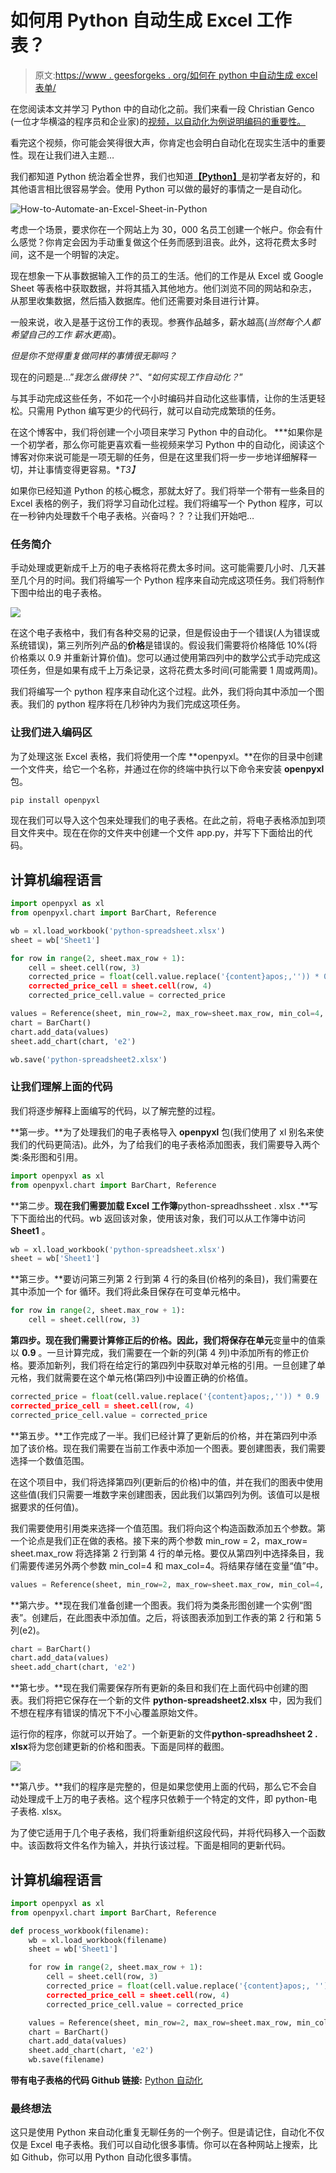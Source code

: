 # 如何用 Python 自动生成 Excel 工作表？

> 原文:[https://www . geesforgeks . org/如何在 python 中自动生成 excel 表单/](https://www.geeksforgeeks.org/how-to-automate-an-excel-sheet-in-python/)

在您阅读本文并学习 Python 中的自动化之前。我们来看一段 Christian Genco (一位才华横溢的程序员和企业家)的[视频，以自动化为例说明编码的重要性。](https://www.youtube.com/watch?v=xfBWk4nw440&t=11s&ab_channel=TEDxTalks)

看完这个视频，你可能会笑得很大声，你肯定也会明白自动化在现实生活中的重要性。现在让我们进入主题…

我们都知道 Python 统治着全世界，我们也知道[**【Python】**](https://www.geeksforgeeks.org/python-programming-language/)是初学者友好的，和其他语言相比很容易学会。使用 Python 可以做的最好的事情之一是自动化。

![How-to-Automate-an-Excel-Sheet-in-Python](img/3d05552f68d29d32388de8994fb23084.png)

考虑一个场景，要求你在一个网站上为 30，000 名员工创建一个帐户。你会有什么感觉？你肯定会因为手动重复做这个任务而感到沮丧。此外，这将花费太多时间，这不是一个明智的决定。

现在想象一下从事数据输入工作的员工的生活。他们的工作是从 Excel 或 Google Sheet 等表格中获取数据，并将其插入其他地方。他们浏览不同的网站和杂志，从那里收集数据，然后插入数据库。他们还需要对条目进行计算。

一般来说，收入是基于这份工作的表现。参赛作品越多，薪水越高(*当然每个人都希望自己的工作* *薪水更高*)。

*但是你不觉得重复做同样的事情很无聊吗？*

现在的问题是…”*我怎么做得快？*”、“*如何实现工作自动化？*”

与其手动完成这些任务，不如花一个小时编码并自动化这些事情，让你的生活更轻松。只需用 Python 编写更少的代码行，就可以自动完成繁琐的任务。

在这个博客中，我们将创建一个小项目来学习 Python 中的自动化。 ***如果你是一个初学者，那么你可能更喜欢看一些视频来学习 Python 中的自动化，阅读这个博客对你来说可能是一项无聊的任务，但是在这里我们将一步一步地详细解释一切，并让事情变得更容易。**T3】*

如果你已经知道 Python 的核心概念，那就太好了。我们将举一个带有一些条目的 Excel 表格的例子，我们将学习自动化过程。我们将编写一个 Python 程序，可以在一秒钟内处理数千个电子表格。兴奋吗？？？让我们开始吧…

### 任务简介

手动处理或更新成千上万的电子表格将花费太多时间。这可能需要几小时、几天甚至几个月的时间。我们将编写一个 Python 程序来自动完成这项任务。我们将制作下图中给出的电子表格。

![](img/bc65b6347dc4cfd480fbb915c71ff03b.png)

在这个电子表格中，我们有各种交易的记录，但是假设由于一个错误(人为错误或系统错误)，第三列所列产品的**价格**是错误的。假设我们需要将价格降低 10%(将价格乘以 0.9 并重新计算价值)。您可以通过使用第四列中的数学公式手动完成这项任务，但是如果有成千上万条记录，这将花费太多时间(可能需要 1 周或两周)。

我们将编写一个 python 程序来自动化这个过程。此外，我们将向其中添加一个图表。我们的 python 程序将在几秒钟内为我们完成这项任务。

### 让我们进入编码区

为了处理这张 Excel 表格，我们将使用一个库 **openpyxl。**在你的目录中创建一个文件夹，给它一个名称，并通过在你的终端中执行以下命令来安装 **openpyxl** 包。

```py
pip install openpyxl
```

现在我们可以导入这个包来处理我们的电子表格。在此之前，将电子表格添加到项目文件夹中。现在在你的文件夹中创建一个文件 app.py，并写下下面给出的代码。

## 计算机编程语言

```py
import openpyxl as xl
from openpyxl.chart import BarChart, Reference

wb = xl.load_workbook('python-spreadsheet.xlsx')
sheet = wb['Sheet1']

for row in range(2, sheet.max_row + 1):
    cell = sheet.cell(row, 3)
    corrected_price = float(cell.value.replace('{content}apos;,'')) * 0.9
    corrected_price_cell = sheet.cell(row, 4)
    corrected_price_cell.value = corrected_price

values = Reference(sheet, min_row=2, max_row=sheet.max_row, min_col=4, max_col=4)
chart = BarChart()
chart.add_data(values)
sheet.add_chart(chart, 'e2')

wb.save('python-spreadsheet2.xlsx')
```

### 让我们理解上面的代码

我们将逐步解释上面编写的代码，以了解完整的过程。

**第一步。**为了处理我们的电子表格导入 **openpyxl** 包(我们使用了 xl 别名来使我们的代码更简洁)。此外，为了给我们的电子表格添加图表，我们需要导入两个类:条形图和引用。

```py
import openpyxl as xl
from openpyxl.chart import BarChart, Reference
```

**第二步。**现在我们需要加载 Excel 工作簿**python-spreadhssheet . xlsx .**写下下面给出的代码。wb 返回该对象，使用该对象，我们可以从工作簿中访问 **Sheet1** 。

```py
wb = xl.load_workbook('python-spreadsheet.xlsx')
sheet = wb['Sheet1']
```

**第三步。**要访问第三列第 2 行到第 4 行的条目(价格列的条目)，我们需要在其中添加一个 for 循环。我们将此条目保存在可变单元格中。

```py
for row in range(2, sheet.max_row + 1):
    cell = sheet.cell(row, 3)
```

**第四步。**现在我们需要计算修正后的价格。因此，我们将保存在**单元**变量中的值乘以 **0.9** 。一旦计算完成，我们需要在一个新的列(第 4 列)中添加所有的修正价格。要添加新列，我们将在给定行的第四列中获取对单元格的引用。一旦创建了单元格，我们就需要在这个单元格(第四列)中设置正确的价格值。

```py
corrected_price = float(cell.value.replace('{content}apos;,'')) * 0.9
corrected_price_cell = sheet.cell(row, 4)
corrected_price_cell.value = corrected_price
```

**第五步。**工作完成了一半。我们已经计算了更新后的价格，并在第四列中添加了该价格。现在我们需要在当前工作表中添加一个图表。要创建图表，我们需要选择一个数值范围。

在这个项目中，我们将选择第四列(更新后的价格)中的值，并在我们的图表中使用这些值(我们只需要一堆数字来创建图表，因此我们以第四列为例。该值可以是根据要求的任何值)。

我们需要使用引用类来选择一个值范围。我们将向这个构造函数添加五个参数。第一个论点是我们正在做的表格。接下来的两个参数 min_row = 2，max_row= sheet.max_row 将选择第 2 行到第 4 行的单元格。要仅从第四列中选择条目，我们需要传递另外两个参数 min_col=4 和 max_col=4。将结果存储在变量“值”中。

```py
values = Reference(sheet, min_row=2, max_row=sheet.max_row, min_col=4, max_col=4)
```

**第六步。**现在我们准备创建一个图表。我们将为类条形图创建一个实例“图表”。创建后，在此图表中添加值。之后，将该图表添加到工作表的第 2 行和第 5 列(e2)。

```py
chart = BarChart()
chart.add_data(values)
sheet.add_chart(chart, 'e2')
```

**第七步。**现在我们需要保存所有更新的条目和我们在上面代码中创建的图表。我们将把它保存在一个新的文件 **python-spreadsheet2.xlsx** 中，因为我们不想在程序有错误的情况下不小心覆盖原始文件。

运行你的程序，你就可以开始了。一个新更新的文件**python-spreadhsheet 2 . xlsx**将为您创建更新的价格和图表。下面是同样的截图。

![](img/92338c86947ea54acdea60b3afa8566c.png)

**第八步。**我们的程序是完整的，但是如果您使用上面的代码，那么它不会自动处理成千上万的电子表格。这个程序只依赖于一个特定的文件，即 python-电子表格. xlsx。

为了使它适用于几个电子表格，我们将重新组织这段代码，并将代码移入一个函数中。该函数将文件名作为输入，并执行该过程。下面是相同的更新代码。

## 计算机编程语言

```py
import openpyxl as xl
from openpyxl.chart import BarChart, Reference

def process_workbook(filename):
    wb = xl.load_workbook(filename)
    sheet = wb['Sheet1']

    for row in range(2, sheet.max_row + 1):
        cell = sheet.cell(row, 3)
        corrected_price = float(cell.value.replace('{content}apos;, '')) * 0.9
        corrected_price_cell = sheet.cell(row, 4)
        corrected_price_cell.value = corrected_price

    values = Reference(sheet, min_row=2, max_row=sheet.max_row, min_col=4, max_col=4)
    chart = BarChart()
    chart.add_data(values)
    sheet.add_chart(chart, 'e2')
    wb.save(filename)
```

**带有电子表格的代码 Github 链接:** [Python 自动化](https://github.com/anuupadhyay/python-automation)

### 最终想法

这只是使用 Python 来自动化重复无聊任务的一个例子。但是请记住，自动化不仅仅是 Excel 电子表格。我们可以自动化很多事情。你可以在各种网站上搜索，比如 Github，你可以用 Python 自动化很多事情。